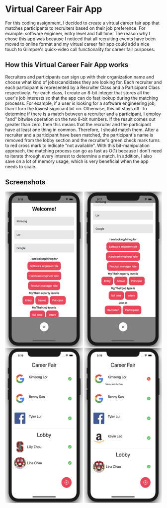Virtual Career Fair App
===================================
For this coding assignment, I decided to create a virtual career fair app that matches participants to recruiters based on their job preference.
For example: software engineer, entry level and full time. The reason why I chose this app was because I noticed that all recruiting events have been moved to online format and my virtual career fair app could add a nice touch to Glimpse's quick-video call functionality for career fair purposes. 

## How this Virtual Career Fair App works
Recruiters and participants can sign up with their organization name and choose what kind of jobs/candidates they are looking for. Each recruiter and each participant is represented by a Recruiter Class and a Participant Class respectively. For each class, I create an 8-bit integer that stores all the user's job interests so that the app can do fast lookup during the matching processs. For example, if a user is looking for a software engineering job, than I turn the lowest signicant bit on. Otherwise, this bit stays off. To determine if there is a match between a recruiter and a participant, I employ "and" bitwise operation on the two 8-bit numbers. If the result comes out greater than zero, then this means that the recruiter and the participant have at least one thing in common. Therefore, I should match them. After a recruiter and a participant have been matched, the participant's name is removed from the lobby section and the recruiter's green check mark turns to red cross mark to indicate "not available". With this bit-manipulation approach, the matching process can go as fast as O(1) because I don't need to iterate through every interest to determine a match. In addition, I also save on a lot of memory usage, which is very beneficial when the app needs to scale.

Screenshots
------------

<img src="https://github.com/lillyzh/VirtualCareerFairApp/blob/main/Images/Screen%20Shot%202020-10-11%20at%205.16.55%20PM.png" height="500" width="250">
<img src="https://github.com/lillyzh/VirtualCareerFairApp/blob/main/Images/Screen%20Shot%202020-10-11%20at%205.17.04%20PM.png" height="500" width="250">
<img src="https://github.com/lillyzh/VirtualCareerFairApp/blob/main/Images/Screen%20Shot%202020-10-11%20at%205.19.05%20PM.png" height="500" width="250">
<img src="https://github.com/lillyzh/VirtualCareerFairApp/blob/main/Images/Screen%20Shot%202020-10-11%20at%205.19.56%20PM.png" height="500" width="250">

